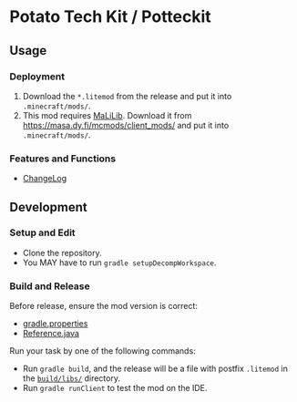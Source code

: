 # Potato Tech Kit / Potteckit

## Usage

### Deployment

1. Download the `*.litemod` from the release and put it into `.minecraft/mods/`.
2. This mod requires [MaLiLib](https://github.com/maruohon/malilib). Download it from https://masa.dy.fi/mcmods/client_mods/ and put it into `.minecraft/mods/`.

### Features and Functions

- [ChangeLog](ChangeLog.md)

## Development

### Setup and Edit

- Clone the repository.
- You MAY have to run `gradle setupDecompWorkspace`.

### Build and Release

Before release, ensure the mod version is correct:

- [gradle.properties](gradle.properties)
- [Reference.java](src/main/java/io/github/rainyaphthyl/potteckit/util/Reference.java)

Run your task by one of the following commands:

- Run `gradle build`, and the release will be a file with postfix `.litemod` in the [`build/libs/`](build/libs) directory.
- Run `gradle runClient` to test the mod on the IDE.
